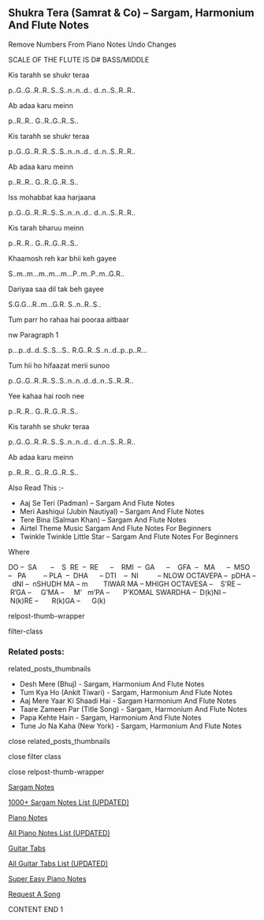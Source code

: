 
## Shukra Tera (Samrat & Co) – Sargam, Harmonium And Flute Notes

Remove Numbers From Piano Notes
Undo Changes

SCALE OF THE FLUTE IS D# BASS/MIDDLE

Kis tarahh se shukr teraa

p..G..G..R..R..S..S..n..n..d.. d..n..S..R..R..

Ab adaa karu meinn

p..R..R.. G..R..G..R..S..

Kis tarahh se shukr teraa

p..G..G..R..R..S..S..n..n..d.. d..n..S..R..R..

Ab adaa karu meinn

p..R..R.. G..R..G..R..S..

Iss mohabbat kaa harjaana

p..G..G..R..R..S..S..n..n..d.. d..n..S..R..R..

Kis tarah bharuu meinn

p..R..R.. G..R..G..R..S..

Khaamosh reh kar bhii keh gayee

S..m..m…m..m…m…P..m..P..m..G.R..

Dariyaa saa dil tak beh gayee

S.G.G…R..m…G.R. S..n..R..S..

Tum parr ho rahaa hai pooraa aitbaar

nw Paragraph 1

p…p..d..d..S..S…S.. R.G..R..S..n..d..p..p..R…

Tum hii ho hifaazat merii sunoo

p..G..G..R..R..S..S..n..n..d..d..n..S..R..R..

Yee kahaa hai rooh nee

p..R..R.. G..R..G..R..S..

Kis tarahh se shukr teraa

p..G..G..R..R..S..S..n..n..d.. d..n..S..R..R..

Ab adaa karu meinn

p..R..R.. G..R..G..R..S..

Also Read This :-

* Aaj Se Teri (Padman) – Sargam And Flute Notes
* Meri Aashiqui (Jubin Nautiyal) – Sargam And Flute Notes
* Tere Bina (Salman Khan) – Sargam And Flute Notes
* Airtel Theme Music Sargam And Flute Notes For Beginners
* Twinkle Twinkle Little Star – Sargam And Flute Notes For Beginners

Where

DO –  SA       –    S  RE  –  RE      –    RMI  –  GA      –    GFA  –   MA      –  MSO  –   PA         – PLA  –  DHA      – DTI    –  NI          – NLOW OCTAVEPA –  pDHA –  dNI –  nSHUDH MA – m        TIWAR MA – MHIGH OCTAVESA –    S’RE –     R’GA –     G’MA –     M’   m’PA –       P’KOMAL SWARDHA –  D(k)NI –       N(k)RE –       R(k)GA –      G(k)

relpost-thumb-wrapper

filter-class

### Related posts:

related_posts_thumbnails

* Desh Mere (Bhuj) - Sargam, Harmonium And Flute Notes
* Tum Kya Ho (Ankit Tiwari) - Sargam, Harmonium And Flute Notes
* Aaj Mere Yaar Ki Shaadi Hai - Sargam Harmonium And Flute Notes
* Taare Zameen Par (Title Song) - Sargam, Harmonium And Flute Notes
* Papa Kehte Hain - Sargam, Harmonium And Flute Notes
* Tune Jo Na Kaha (New York) - Sargam, Harmonium And Flute Notes

close related_posts_thumbnails

close filter class

close relpost-thumb-wrapper

[Sargam Notes](https://www.notationsworld.com/sargam-notes.html)

[1000+ Sargam Notes List (UPDATED)](https://www.notationsworld.com/all-songs-list-sargam-notes.html)

[Piano Notes](https://www.notationsworld.com/piano-notes.html)

[All Piano Notes List (UPDATED)](https://www.notationsworld.com/all-songs-list-piano-notes.html)

[Guitar Tabs](https://www.notationsworld.com/guitar-tabs.html)

[All Guitar Tabs List (UPDATED)](https://www.notationsworld.com/all-songs-list-guitar-tabs.html)

[Super Easy Piano Notes](https://studywall.in/)

[Request A Song](https://www.notationsworld.com/request-a-song.html)

CONTENT END 1

